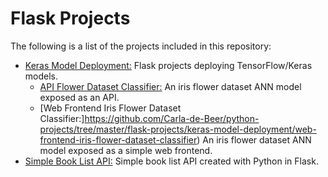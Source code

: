 # Flask Projects

The following is a list of the projects included in this repository:

* [Keras Model Deployment:](https://github.com/Carla-de-Beer/python-projects/tree/master/flask-projects/keras-model-deployment) Flask projects deploying TensorFlow/Keras models.
  * [API Flower Dataset Classifier:](https://github.com/Carla-de-Beer/python-projects/tree/master/flask-projects/keras-model-deployment/api-iris-flower-dataset-classifier) An iris flower dataset ANN model exposed as an API.
  * [Web Frontend Iris Flower Dataset Classifier:]https://github.com/Carla-de-Beer/python-projects/tree/master/flask-projects/keras-model-deployment/web-frontend-iris-flower-dataset-classifier) An iris flower dataset ANN model exposed as a simple web frontend.
* [Simple Book List API:](https://github.com/Carla-de-Beer/Python/tree/master/flask-projects/simple-book-list-api) Simple book list API created with Python in Flask.
